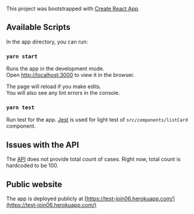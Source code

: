 This project was bootstrapped with [Create React App](https://github.com/facebook/create-react-app).

## Available Scripts

In the app directory, you can run:

### `yarn start`

Runs the app in the development mode.<br />
Open [http://localhost:3000](http://localhost:3000) to view it in the browser.

The page will reload if you make edits.<br />
You will also see any lint errors in the console.

### `yarn test`

Run test for the app.
[Jest](https://jestjs.io) is used for light test of `src/components/listCard` component.

## Issues with the API

The [API](https://www.bikewise.org/documentation/api_v2) does not provide total count of cases.
Right now, total count is hardcoded to be 100.

## Public website

The app is deployed publicly at [https://test-join06.herokuapp.com/](https://test-join06.herokuapp.com/)
